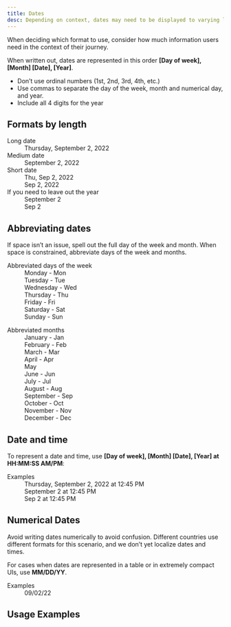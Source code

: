 ```yaml
---
title: Dates
desc: Depending on context, dates may need to be displayed to varying levels of specificity.
---
```


When deciding which format to use, consider how much information users need in the context of their journey.

When written out, dates are represented in this order **[Day of week], [Month] [Date], [Year]**.

- Don’t use ordinal numbers (1st, 2nd, 3rd, 4th, etc.)
- Use commas to separate the day of the week, month and numerical day, and year.
- Include all 4 digits for the year

## Formats by length

<dl class="dialtone-definition">
  <dt>Long date</dt>
  <dd>Thursday, September 2, 2022</dd>
  <dt>Medium date</dt>
  <dd>September 2, 2022</dd>
  <dt>Short date</dt>
  <dd>Thu, Sep 2, 2022</dd>
  <dd>Sep 2, 2022</dd>
  <dt>If you need to leave out the year</dt>
  <dd>September 2</dd>
  <dd>Sep 2</dd>
</dl>

## Abbreviating dates

If space isn’t an issue, spell out the full day of the week and month. When space is constrained, abbreviate days of the week and months.

<dl class="dialtone-definition">
  <dt>Abbreviated days of the week</dt>
  <dd>Monday - Mon</dd>
  <dd>Tuesday - Tue</dd>
  <dd>Wednesday - Wed</dd>
  <dd>Thursday - Thu</dd>
  <dd>Friday - Fri</dd>
  <dd>Saturday - Sat</dd>
  <dd>Sunday - Sun</dd>
</dl>

<dl class="dialtone-definition">
  <dt>Abbreviated months</dt>
  <dd>January - Jan</dd>
  <dd>February - Feb</dd>
  <dd>March - Mar</dd>
  <dd>April - Apr</dd>
  <dd>May</dd>
  <dd>June - Jun</dd>
  <dd>July - Jul</dd>
  <dd>August - Aug</dd>
  <dd>September - Sep</dd>
  <dd>October - Oct</dd>
  <dd>November - Nov</dd>
  <dd>December - Dec</dd>
</dl>

## Date and time

To represent a date and time, use **[Day of week], [Month] [Date], [Year] at HH:MM:SS AM/PM**:

<dl class="dialtone-definition">
  <dt>Examples</dt>
  <dd>Thursday, September 2, 2022 at 12:45 PM</dd>
  <dd>September 2 at 12:45 PM</dd>
  <dd>Sep 2 at 12:45 PM</dd>
</dl>

## Numerical Dates

Avoid writing dates numerically to avoid confusion. Different countries use different formats for this scenario, and we don’t yet localize dates and times.

For cases when dates are represented in a table or in extremely compact UIs, use **MM/DD/YY**.

<dl class="dialtone-definition">
  <dt>Examples</dt>
  <dd>09/02/22</dd>
</dl>

## Usage Examples

<dialtone-usage>
<template #do>

- November 2
- November 2, 2022
- 11/02/22

</template>
<template #dont>

- November 2nd
- November 2 2022
- 11022022

</template>
</dialtone-usage>

<script setup>
  import DialtoneUsage from '@baseComponents/DialtoneUsage.vue';
</script>
